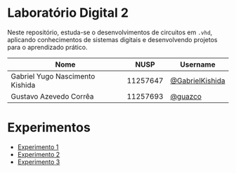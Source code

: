 # **Laboratório Digital 2**

Neste repositório, estuda-se o desenvolvimentos de circuitos em `.vhd`, aplicando conhecimentos de sistemas digitais e desenvolvendo projetos para o aprendizado prático.

Nome     |	NUSP	| Username 
---------- |-----------|-----------
Gabriel Yugo Nascimento Kishida | 11257647 | <a href="https://gitlab.com/gabrielkishida">@GabrielKishida</a>
Gustavo Azevedo Corrêa | 11257693 | <a href="https://gitlab.com/guazco">@guazco</a>

# Experimentos

- [Experimento 1](./experimento1)
- [Experimento 2](./experimento2)
- [Experimento 3](./experimento3)
